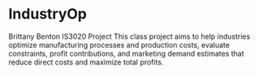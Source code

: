 # IndustryOp
Brittany Benton IS3020 Project
This class project aims to help industries optimize manufacturing processes and production costs, evaluate constraints, profit contributions, and marketing demand estimates that reduce direct costs and maximize total profits.  
